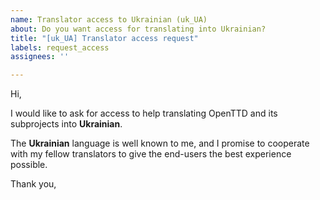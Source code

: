 ```yaml
---
name: Translator access to Ukrainian (uk_UA)
about: Do you want access for translating into Ukrainian?
title: "[uk_UA] Translator access request"
labels: request_access
assignees: ''

---
```


<!-- translator: uk_UA -->
<!-- Please do not edit the header of this template. -->

Hi,

I would like to ask for access to help translating OpenTTD and its subprojects into **Ukrainian**.

The **Ukrainian** language is well known to me, and I promise to cooperate with my fellow translators to give the end-users the best experience possible.

<!-- Please do not edit the above message. Do feel free to add a personal note after this line. -->

Thank you,
